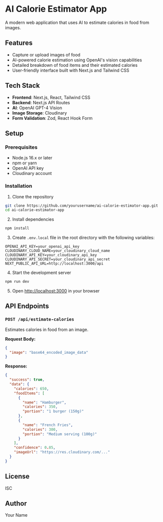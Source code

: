 # AI Calorie Estimator App

A modern web application that uses AI to estimate calories in food from images.

## Features

- Capture or upload images of food
- AI-powered calorie estimation using OpenAI's vision capabilities
- Detailed breakdown of food items and their estimated calories
- User-friendly interface built with Next.js and Tailwind CSS

## Tech Stack

- **Frontend**: Next.js, React, Tailwind CSS
- **Backend**: Next.js API Routes
- **AI**: OpenAI GPT-4 Vision
- **Image Storage**: Cloudinary
- **Form Validation**: Zod, React Hook Form

## Setup

### Prerequisites

- Node.js 16.x or later
- npm or yarn
- OpenAI API key
- Cloudinary account

### Installation

1. Clone the repository
```bash
git clone https://github.com/yourusername/ai-calorie-estimator-app.git
cd ai-calorie-estimator-app
```

2. Install dependencies
```bash
npm install
```

3. Create `.env.local` file in the root directory with the following variables:
```
OPENAI_API_KEY=your_openai_api_key
CLOUDINARY_CLOUD_NAME=your_cloudinary_cloud_name
CLOUDINARY_API_KEY=your_cloudinary_api_key
CLOUDINARY_API_SECRET=your_cloudinary_api_secret
NEXT_PUBLIC_API_URL=http://localhost:3000/api
```

4. Start the development server
```bash
npm run dev
```

5. Open [http://localhost:3000](http://localhost:3000) in your browser

## API Endpoints

### `POST /api/estimate-calories`

Estimates calories in food from an image.

**Request Body:**
```json
{
  "image": "base64_encoded_image_data"
}
```

**Response:**
```json
{
  "success": true,
  "data": {
    "calories": 650,
    "foodItems": [
      {
        "name": "Hamburger",
        "calories": 350,
        "portion": "1 burger (150g)"
      },
      {
        "name": "French Fries",
        "calories": 300,
        "portion": "Medium serving (100g)"
      }
    ],
    "confidence": 0.85,
    "imageUrl": "https://res.cloudinary.com/..."
  }
}
```

## License

ISC

## Author

Your Name 